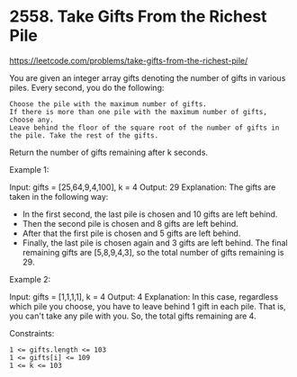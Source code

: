 # 2558. Take Gifts From the Richest Pile

https://leetcode.com/problems/take-gifts-from-the-richest-pile/

You are given an integer array gifts denoting the number of gifts in various piles. Every second, you do the following:

    Choose the pile with the maximum number of gifts.
    If there is more than one pile with the maximum number of gifts, choose any.
    Leave behind the floor of the square root of the number of gifts in the pile. Take the rest of the gifts.

Return the number of gifts remaining after k seconds.



Example 1:

Input: gifts = [25,64,9,4,100], k = 4
Output: 29
Explanation:
The gifts are taken in the following way:
- In the first second, the last pile is chosen and 10 gifts are left behind.
- Then the second pile is chosen and 8 gifts are left behind.
- After that the first pile is chosen and 5 gifts are left behind.
- Finally, the last pile is chosen again and 3 gifts are left behind.
  The final remaining gifts are [5,8,9,4,3], so the total number of gifts remaining is 29.

Example 2:

Input: gifts = [1,1,1,1], k = 4
Output: 4
Explanation:
In this case, regardless which pile you choose, you have to leave behind 1 gift in each pile.
That is, you can't take any pile with you.
So, the total gifts remaining are 4.



Constraints:

    1 <= gifts.length <= 103
    1 <= gifts[i] <= 109
    1 <= k <= 103
